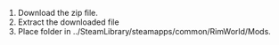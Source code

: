 1. Download the zip file.
2. Extract the downloaded file
3. Place folder in ../SteamLibrary/steamapps/common/RimWorld/Mods.

